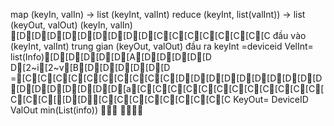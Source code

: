 map (keyIn, valIn) -> list (keyInt, valInt)
reduce (keyInt, list(valInt)) -> list (keyOut, valOut)
(keyIn, valIn) [D[D[D[D[D[D[D[D[D[C[C[C[C[C[C[C[C đầu vào
(keyInt, valInt) trung gian
(keyOut, valOut) đầu ra
keyInt =deviceid 
VelInt= list(Info)[D[D[D[D[D[A[D[D[D[D[D D[2~i[2~v[B[D[D[D[D[D[D =[C[C[C[C[C[C[C[C[C[C[D[D[D[D[D[D[D[D[D[D[D[D[D[D[D[D[D[a[C[C[C[C[C[C[C[C[C[C[C[C[C[C[C[[D[D[C[C[C[C[C[C[C[C[C
KeyOut= DeviceID
ValOut min(List(info))

